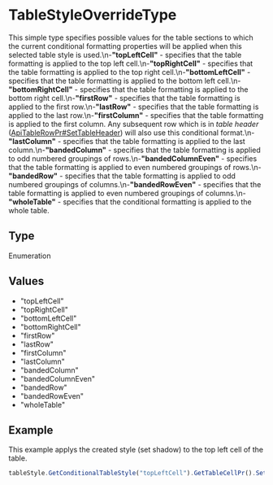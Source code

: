 # TableStyleOverrideType

This simple type specifies possible values for the table sections to which the current conditional formatting properties will be applied when this selected table style is used.\n-**"topLeftCell"** - specifies that the table formatting is applied to the top left cell.\n-**"topRightCell"** - specifies that the table formatting is applied to the top right cell.\n-**"bottomLeftCell"** - specifies that the table formatting is applied to the bottom left cell.\n-**"bottomRightCell"** - specifies that the table formatting is applied to the bottom right cell.\n-**"firstRow"** - specifies that the table formatting is applied to the first row.\n-**"lastRow"** - specifies that the table formatting is applied to the last row.\n-**"firstColumn"** - specifies that the table formatting is applied to the first column. Any subsequent row which is in *table header* ([ApiTableRowPr#SetTableHeader](../ApiTableRowPr/Methods/SetTableHeader.md)) will also use this conditional format.\n-**"lastColumn"** - specifies that the table formatting is applied to the last column.\n-**"bandedColumn"** - specifies that the table formatting is applied to odd numbered groupings of rows.\n-**"bandedColumnEven"** - specifies that the table formatting is applied to even numbered groupings of rows.\n-**"bandedRow"** - specifies that the table formatting is applied to odd numbered groupings of columns.\n-**"bandedRowEven"** - specifies that the table formatting is applied to even numbered groupings of columns.\n-**"wholeTable"** - specifies that the conditional formatting is applied to the whole table.

## Type

Enumeration

## Values

- "topLeftCell"
- "topRightCell"
- "bottomLeftCell"
- "bottomRightCell"
- "firstRow"
- "lastRow"
- "firstColumn"
- "lastColumn"
- "bandedColumn"
- "bandedColumnEven"
- "bandedRow"
- "bandedRowEven"
- "wholeTable"


## Example

This example applys the created style (set shadow) to the top left cell of the table.

```javascript editor-docx
tableStyle.GetConditionalTableStyle("topLeftCell").GetTableCellPr().SetShd("clear", 255, 0, 0);
```
